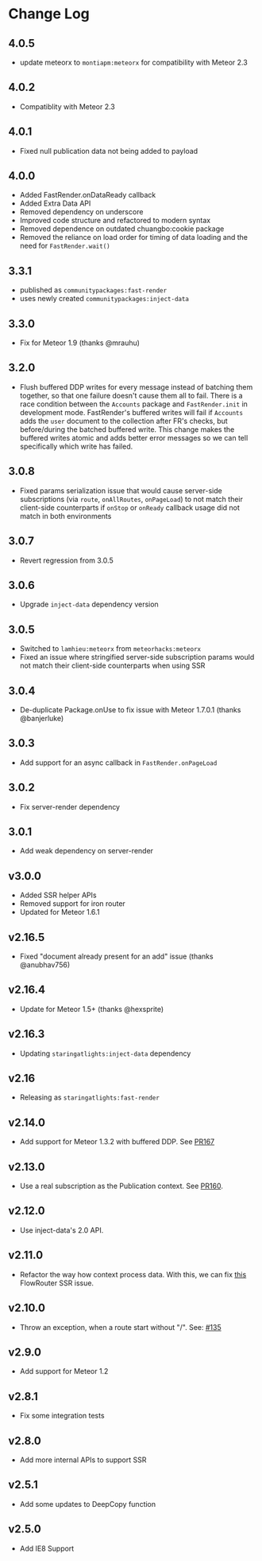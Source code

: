 # Change Log

## 4.0.5

- update meteorx to `montiapm:meteorx` for compatibility with Meteor 2.3

## 4.0.2

- Compatiblity with Meteor 2.3

## 4.0.1

- Fixed null publication data not being added to payload

## 4.0.0

- Added FastRender.onDataReady callback
- Added Extra Data API
- Removed dependency on underscore
- Improved code structure and refactored to modern syntax
- Removed dependence on outdated chuangbo:cookie package
- Removed the reliance on load order for timing of data loading and the need for `FastRender.wait()`

## 3.3.1

- published as `communitypackages:fast-render`
- uses newly created `communitypackages:inject-data`

## 3.3.0

- Fix for Meteor 1.9 (thanks @mrauhu)

## 3.2.0

- Flush buffered DDP writes for every message instead of batching them together, so that one failure doesn't cause them all to fail. There is a race condition between the `Accounts` package and `FastRender.init` in development mode. FastRender's buffered writes will fail if `Accounts` adds the `user` document to the collection after FR's checks, but before/during the batched buffered write. This change makes the buffered writes atomic and adds better error messages so we can tell specifically which write has failed.

## 3.0.8

- Fixed params serialization issue that would cause server-side subscriptions (via `route`, `onAllRoutes`, `onPageLoad`) to not match their client-side counterparts if `onStop` or `onReady` callback usage did not match in both environments

## 3.0.7

- Revert regression from 3.0.5

## 3.0.6

- Upgrade `inject-data` dependency version

## 3.0.5

- Switched to `lamhieu:meteorx` from `meteorhacks:meteorx`
- Fixed an issue where stringified server-side subscription params would not match their client-side counterparts when using SSR

## 3.0.4

- De-duplicate Package.onUse to fix issue with Meteor 1.7.0.1 (thanks @banjerluke)

## 3.0.3

- Add support for an async callback in `FastRender.onPageLoad`

## 3.0.2

- Fix server-render dependency

## 3.0.1

- Add weak dependency on server-render

## v3.0.0

- Added SSR helper APIs
- Removed support for iron router
- Updated for Meteor 1.6.1

## v2.16.5

- Fixed "document already present for an add" issue (thanks @anubhav756)

## v2.16.4

- Update for Meteor 1.5+ (thanks @hexsprite)

## v2.16.3

- Updating `staringatlights:inject-data` dependency

## v2.16

- Releasing as `staringatlights:fast-render`

## v2.14.0

- Add support for Meteor 1.3.2 with buffered DDP. See [PR167](https://github.com/kadirahq/fast-render/pull/167)

## v2.13.0

- Use a real subscription as the Publication context. See [PR160](https://github.com/kadirahq/fast-render/pull/160).

## v2.12.0

- Use inject-data's 2.0 API.

## v2.11.0

- Refactor the way how context process data. With this, we can fix [this](https://github.com/kadirahq/flow-router/issues/431) FlowRouter SSR issue.

## v2.10.0

- Throw an exception, when a route start without "/". See: [#135](https://github.com/meteorhacks/fast-render/pull/135)

## v2.9.0

- Add support for Meteor 1.2

## v2.8.1

- Fix some integration tests

## v2.8.0

- Add more internal APIs to support SSR

## v2.5.1

- Add some updates to DeepCopy function

## v2.5.0

- Add IE8 Support
